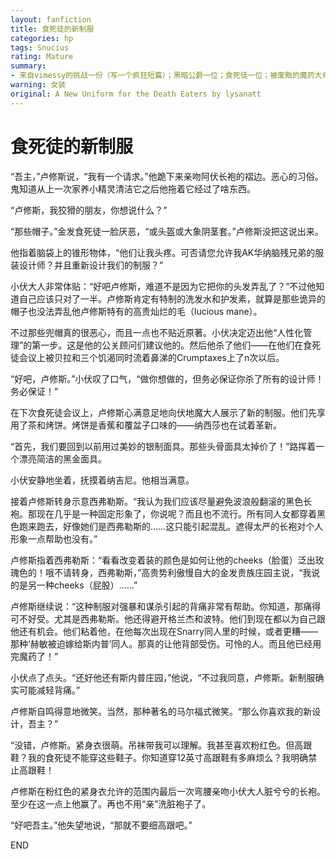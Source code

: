 ```yaml
---
layout: fanfiction
title: 食死徒的新制服
categories: hp
tags: Snucius
rating: Mature
summary: 
- 来自vimessy的挑战一份（写一个疯狂短篇）；黑暗公爵一位；食死徒一位；被废黜的魔药大师一位；女式紧身内衣多件；华纳兄弟小配件多个；随机的怪异一勺。
warning: 女装
original: A New Uniform for the Death Eaters by lysanatt
---
```


# 食死徒的新制服



“吾主，”卢修斯说，“我有一个请求。”他跪下来亲吻阿伏长袍的褶边。恶心的习俗。鬼知道从上一次家养小精灵清洁它之后他拖着它经过了啥东西。

“卢修斯，我狡猾的朋友，你想说什么？”

“那些帽子。”金发食死徒一脸厌恶，“或头盔或大象阴茎套。”卢修斯没把这说出来。

他指着脑袋上的锥形物体，“他们让我头疼。可否请您允许我AK华纳脑残兄弟的服装设计师？并且重新设计我们的制服？”

小伏大人非常体贴：“好吧卢修斯，难道不是因为它把你的头发弄乱了？”不过他知道自己应该只对了一半。卢修斯肯定有特制的洗发水和护发素，就算是那些诡异的帽子也没法弄乱他卢修斯特有的高贵灿烂的毛（lucious mane）。

不过那些兜帽真的很恶心，而且一点也不贴近原著。小伏决定迈出他“人性化管理”的第一步。这是他的公关顾问们建议他的。然后他杀了他们——在他们在食死徒会议上被贝拉和三个饥渴同时流着鼻涕的Crumptaxes上了n次以后。

“好吧，卢修斯。”小伏叹了口气，“做你想做的，但务必保证你杀了所有的设计师！务必保证！”

在下次食死徒会议上，卢修斯心满意足地向伏地魔大人展示了新的制服。他们先享用了茶和烤饼。烤饼是香蕉和覆盆子口味的——纳西莎也在试着革新。

“首先，我们要回到以前用过美妙的银制面具。那些头骨面具太掉价了！”路挥着一个漂亮简洁的黑金面具。

小伏安静地坐着，抚摸着纳吉尼。他相当满意。

接着卢修斯转身示意西弗勒斯。“我认为我们应该尽量避免波浪般翻滚的黑色长袍。那现在几乎是一种固定形象了，你说呢？而且也不流行。所有同人女都穿着黑色跑来跑去，好像她们是西弗勒斯的……这只能引起混乱。遮得太严的长袍对个人形象一点帮助也没有。”

卢修斯指着西弗勒斯：“看看改变着装的颜色是如何让他的cheeks（脸蛋）泛出玫瑰色的！哦不请转身，西弗勒斯，”高贵势利傲慢自大的金发贵族庄园主说，“我说的是另一种cheeks（屁股）……”

卢修斯继续说：“这种制服对强暴和谋杀引起的背痛非常有帮助。你知道，那痛得可不好受。尤其是西弗勒斯。他还得避开格兰杰和波特。他们到现在都以为自己跟他还有机会。他们粘着他，在他每次出现在Snarry同人里的时候，或者更糟——那种‘赫敏被迫嫁给斯内普’同人。那真的让他背部受伤。可怜的人。而且他已经用完魔药了！”

小伏点了点头。“还好他还有斯内普庄园，”他说，“不过我同意，卢修斯。新制服确实可能减轻背痛。”

卢修斯自鸣得意地微笑。当然，那种著名的马尔福式微笑。“那么你喜欢我的新设计，吾主？”

“没错，卢修斯。紧身衣很萌。吊袜带我可以理解。我甚至喜欢粉红色。但高跟鞋？我的食死徒不能穿这些鞋子。你知道穿12英寸高跟鞋有多麻烦么？我明确禁止高跟鞋！

卢修斯在粉红色的紧身衣允许的范围内最后一次弯腰亲吻小伏大人脏兮兮的长袍。至少在这一点上他赢了。再也不用“亲”洗脏袍子了。

“好吧吾主。”他失望地说，“那就不要细高跟吧。”



END
